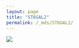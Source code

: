 ```yaml
---
layout: page
title: "ST6GAL2"
permalink: /_mds/ST6GAL2/
---
```


![](../../algns0/N64_5HSAA104249_aln_report.png?raw=true)